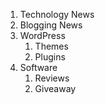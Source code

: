 1. Technology News
2. Blogging News
3. WordPress
   1. Themes
   2. Plugins
4. Software
   1. Reviews
   2. Giveaway
   

